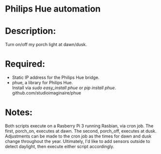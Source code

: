 # Philips Hue automation
# Description:
Turn on/off my porch light at dawn/dusk.

# Required:
 * Static IP address for the Philips Hue bridge.  
 * phue, a library for Philips Hue.  
	Install via *sudo easy_install phue* or *pip install phue*.  
	github.com/studioimaginaire/phue
	
# Notes:  
Both scripts execute on a Rasberry Pi 3 running Rasbian, via cron job.  The first, porch_on, executes at dawn.  The second, porch_off, executes at dusk.  Adjustments can be made to the cron job as the times for dawn and dusk change throughout the year.  Ultimately, I'd like to add sensors outside to detect daylight, then execute either script accordingly. 
